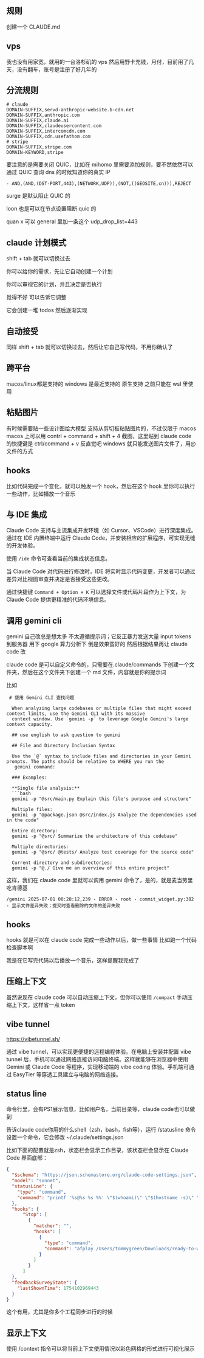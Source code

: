 ## 规则

创建一个 CLAUDE.md

## vps

我也没有用家宽，就用的一台洛杉矶的 vps 然后用野卡充钱，月付，目前用了几天，没有翻车，账号是注册了好几年的

## 分流规则

```
# claude
DOMAIN-SUFFIX,servd-anthropic-website.b-cdn.net
DOMAIN-SUFFIX,anthropic.com
DOMAIN-SUFFIX,claude.ai
DOMAIN-SUFFIX,claudeusercontent.com
DOMAIN-SUFFIX,intercomcdn.com
DOMAIN-SUFFIX,cdn.usefathom.com
# stripe
DOMAIN-SUFFIX,stripe.com
DOMAIN-KEYWORD,stripe
```

要注意的是需要关闭 QUIC，比如在 mihomo 里需要添加规则，要不然依然可以通过 QUIC 查询 dns 的时候知道你的真实 IP

`- AND,(AND,(DST-PORT,443),(NETWORK,UDP)),(NOT,((GEOSITE,cn))),REJECT`

surge 是默认阻止 QUIC 的

loon 也是可以在节点设置阻断 quic 的

quan x 可以 general 里加一条这个
udp_drop_list=443

## claude 计划模式

shift + tab 就可以切换过去

你可以给你的需求，先让它自动创建一个计划

你可以审视它的计划，并且决定是否执行

觉得不好 可以告诉它调整

它会创建一堆 todos 然后逐渐实现

## 自动接受

同样 shift + tab 就可以切换过去，然后让它自己写代码，不用你确认了

## 跨平台

macos/linux都是支持的
windows 是最近支持的 原生支持 之前只能在 wsl 里使用

## 粘贴图片
有时候需要贴一些设计图给大模型
支持从剪切板粘贴图片的，不过仅限于 macos
macos 上可以用 contrl + command + shift + 4 截图，这里贴到 claude code 的快捷键是 ctrl/command + v
反直觉吧
windows 就只能发送图片文件了，用@文件的方式


## hooks

比如代码完成一个变化，就可以触发一个 hook，然后在这个 hook 里你可以执行一些动作，比如播放一个音乐


## 与 IDE 集成
Claude Code 支持与主流集成开发环境（如 Cursor、VSCode）进行深度集成。通过在 IDE 内置终端中运行 Claude Code，并安装相应的扩展程序，可实现无缝的开发体验。

使用 `/ide` 命令可查看当前的集成状态信息。

当 Claude Code 对代码进行修改时，IDE 将实时显示代码变更，开发者可以通过差异对比视图审查并决定是否接受这些更改。

通过快捷键 `Command + Option + K` 可以选择文件或代码片段作为上下文，为 Claude Code 提供更精准的代码环境信息。

## 调用 gemini cli
gemini 自己改总是想太多 不太遵循提示词；它反正暴力发送大量 input tokens 到服务器 用下 google 算力分析下 倒是效果蛮好的
然后根据结果再让 claude code 改

claude code 是可以自定义命令的，只需要在.claude/commands 下创建一个文件夹，然后在这个文件夹下创建一个 md 文件，内容就是你的提示词

比如
```
 # 使用 Gemini CLI 查找问题

  When analyzing large codebases or multiple files that might exceed context limits, use the Gemini CLI with its massive
  context window. Use `gemini -p` to leverage Google Gemini's large context capacity.

  ## use english to ask question to gemini

  ## File and Directory Inclusion Syntax

  Use the `@` syntax to include files and directories in your Gemini prompts. The paths should be relative to WHERE you run the
   gemini command:

  ### Examples:

  **Single file analysis:**
  ```bash
  gemini -p "@src/main.py Explain this file's purpose and structure"

  Multiple files:
  gemini -p "@package.json @src/index.js Analyze the dependencies used in the code"

  Entire directory:
  gemini -p "@src/ Summarize the architecture of this codebase"

  Multiple directories:
  gemini -p "@src/ @tests/ Analyze test coverage for the source code"

  Current directory and subdirectories:
  gemini -p "@./ Give me an overview of this entire project"
```

这样，我们在 claude code 里就可以调用 gemini 命令了，是的，就是麦当劳里吃肯德基

`/gemini 2025-07-01 00:28:12,239 - ERROR - root - commit_widget.py:382 - 显示文件差异失败；提交时查看删除的文件的差异失败`

## hooks

hooks 就是可以在 claude code 完成一些动作以后，做一些事情
比如跑一个代码检查脚本啊

我是在它写完代码以后播放一个音乐，这样提醒我完成了

## 压缩上下文

虽然说现在 claude code 可以自动压缩上下文，但你可以使用 `/compact` 手动压缩上下文，这样省一点 token


## vibe tunnel

https://vibetunnel.sh/

通过 vibe tunnel，可以实现更便捷的远程编程体验。在电脑上安装并配置 vibe tunnel 后，手机可以通过网络连接访问电脑终端。这样就能够在浏览器中使用 Gemini 或 Claude Code 等程序，实现移动端的 vibe coding 体验。手机端可通过 EasyTier 等穿透工具建立与电脑的网络连接。

## status line

命令行里，会有PS1展示信息，比如用户名，当前目录等，claude code也可以做到

告诉claude code你用的什么shell（zsh，bash，fish等），运行 /statusline 命令 设置一个命令，它会修改 ~/.claude/settings.json

比如下面的配置就是zsh，状态栏会显示工作目录，该状态栏会显示在 Claude Code 界面底部：

```json
{
  "$schema": "https://json.schemastore.org/claude-code-settings.json",
  "model": "sonnet",
  "statusLine": {
    "type": "command",
    "command": "printf '%s@%s %s %%' \"$(whoami)\" \"$(hostname -s)\" \"$(basename \"$(pwd)\")\""
  },
  "hooks": {
      "Stop": [
        {
          "matcher": "",
          "hooks": [
            {
              "type": "command",
              "command": "afplay /Users/tommygreen/Downloads/ready-to-work-101soundboards.mp3"
            }
          ]
        }
      ]
  },
  "feedbackSurveyState": {
    "lastShownTime": 1754102969443
  }
}
```

这个有用，尤其是你多个工程同步进行的时候

## 显示上下文

使用 /context 指令可以将当前上下文使用情况以彩色网格的形式进行可视化展示